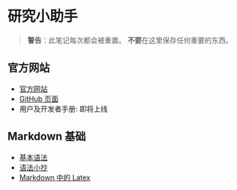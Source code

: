 # 研究小助手

> **警告**：此笔记每次都会被重置。 **不要**在这里保存任何重要的东西。

## 官方网站

- [官方网站](https://sophosia.app)
- [GitHub 页面](https://github.com/sophosia/sophosia)
- 用户及开发者手册: 即将上线

## Markdown 基础

- [基本语法](https://www.markdownguide.org/basic-syntax)
- [语法小抄](https://www.markdownguide.org/cheat-sheet)
- [Markdown 中的 Latex](https://ashki23.github.io/markdown-latex#latex)
